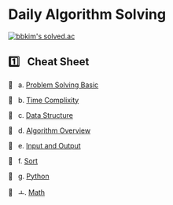 # Daily Algorithm Solving

[![bbkim's solved.ac](http://mazassumnida.wtf/api/v2/generate_badge?boj=jotun9935)](https://solved.ac/profile/jotun9935)

## :one:&ensp; Cheat Sheet

:pushpin:&ensp; a. [Problem Solving Basic](./cheatsheet/problem_solving.md)

:pushpin:&ensp; b. [Time Complixity](./cheatsheet/time_complixity.md)

:pushpin:&ensp; c. [Data Structure](./cheatsheet/datastructure.md)

:pushpin:&ensp; d. [Algorithm Overview](./cheatsheet/algo.md)

:pushpin:&ensp; e. [Input and Output](./cheatsheet/input_output.md)

:pushpin:&ensp; f. [Sort](./cheatsheet/sort.md)

:pushpin:&ensp; g. [Python](./cheatsheet/python.md)

:pushpin:&ensp; ㅗ. [Math](./cheatsheet/math.md)
